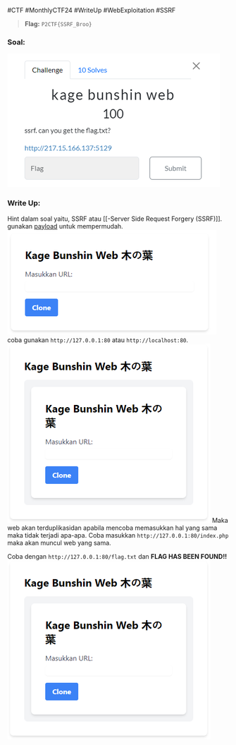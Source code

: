 #CTF #MonthlyCTF24 #WriteUp #WebExploitation #SSRF

>**Flag:** `P2CTF{SSRF_Broo}`
### Soal:
![webkagebunshin0.png](./img/webkagebunshin0.png)
### Write Up:
Hint dalam soal yaitu, SSRF atau [[-Server Side Request Forgery (SSRF)]]. gunakan [payload](https://github.com/swisskyrepo/PayloadsAllTheThings/tree/master/Server%20Side%20Request%20Forgery) untuk mempermudah.
![webkagebunshin1.png](./img/webkagebunshin1.png)
coba gunakan `http://127.0.0.1:80` atau `http://localhost:80`.
![webkagebunshin2.png](./img/webkagebunshin2.png)
Maka web akan terduplikasidan apabila mencoba memasukkan hal yang sama maka tidak terjadi apa-apa. Coba masukkan ``http://127.0.0.1:80/index.php`` maka akan muncul web yang sama.

Coba dengan `http://127.0.0.1:80/flag.txt` dan **FLAG HAS BEEN FOUND!!**
![webkagebunshin3.png](./img/webkagebunshin2.png)